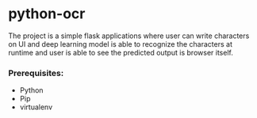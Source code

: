 # python-ocr


The project is a simple flask applications where user can write characters on UI and deep learning model is able to recognize the characters at runtime and user is able to see the predicted output is browser itself.

### Prerequisites:

- Python
- Pip
- virtualenv
